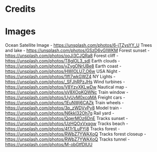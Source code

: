 # Credits

# Images

Ocean Satellite Image - https://unsplash.com/photos/6-jTZysYY_U
Trees and lake - https://unsplash.com/photos/GSzD6vGIWKM
Forest sunset - https://unsplash.com/photos/ooJi3CJQRa8
Forest cliff - https://unsplash.com/photos/T8gIOL3_sdI
Earth clouds - https://unsplash.com/photos/yZygONrUBe8
Earth coast - https://unsplash.com/photos/HWIOLU7_O6w
USA Night - https://unsplash.com/photos/1lfI7wkGWZ4
NY Lights - https://unsplash.com/photos/_SFJhRPzJHs
Wind turbines - https://unsplash.com/photos/V8YzvXKLwDw
Nautical map - https://unsplash.com/photos/sV8XOpKQWNc
Train window - https://unsplash.com/photos/UyUvM0xcqMA
Freight cars - https://unsplash.com/photos/1EuNWj6CAZk
Train wheels - https://unsplash.com/photos/3p_zWDVvPy8
Model train - https://unsplash.com/photos/N6kkI32Oh7g
Rail yard - https://unsplash.com/photos/QqerMOz6DnE
Tracks sunset - https://unsplash.com/photos/UzHQOxVxqgw
Tracks beach - https://unsplash.com/photos/4f7r1LuPYj8
Tracks forest - https://unsplash.com/photos/RWbZ7YWAXoQ
Tracks forest closeup - https://unsplash.com/photos/RWbZ7YWAXoQ
Tracks tunnel - https://unsplash.com/photos/M-obGtfDlUU 
